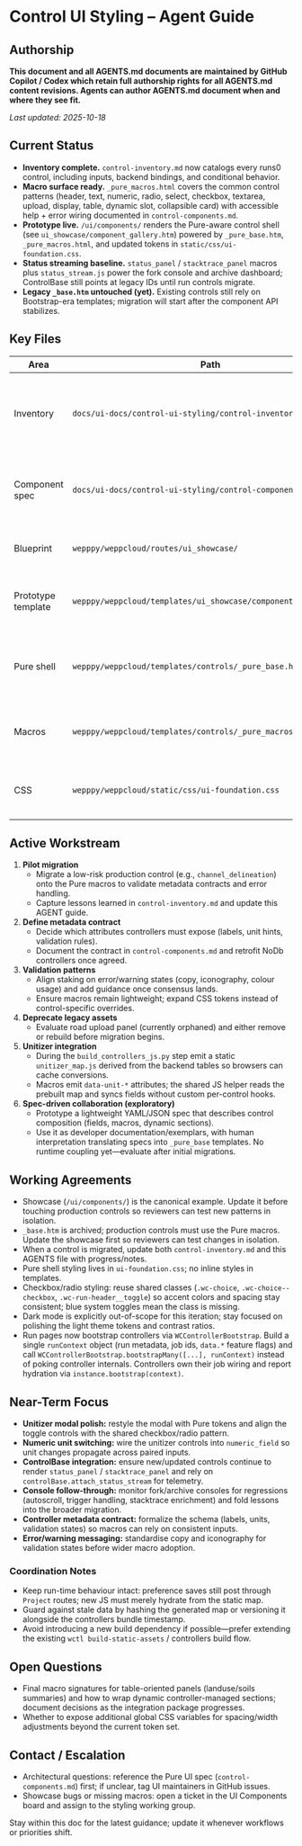 # Control UI Styling – Agent Guide

## Authorship
**This document and all AGENTS.md documents are maintained by GitHub Copilot / Codex which retain full authorship rights for all AGENTS.md content revisions. Agents can author AGENTS.md document when and where they see fit.**

_Last updated: 2025-10-18_

## Current Status
- **Inventory complete.** `control-inventory.md` now catalogs every runs0 control, including inputs, backend bindings, and conditional behavior.
- **Macro surface ready.** `_pure_macros.html` covers the common control patterns (header, text, numeric, radio, select, checkbox, textarea, upload, display, table, dynamic slot, collapsible card) with accessible help + error wiring documented in `control-components.md`.
- **Prototype live.** `/ui/components/` renders the Pure-aware control shell (see `ui_showcase/component_gallery.htm`) powered by `_pure_base.htm`, `_pure_macros.html`, and updated tokens in `static/css/ui-foundation.css`.
- **Status streaming baseline.** `status_panel` / `stacktrace_panel` macros plus `status_stream.js` power the fork console and archive dashboard; ControlBase still points at legacy IDs until run controls migrate.
- **Legacy `_base.htm` untouched (yet).** Existing controls still rely on Bootstrap-era templates; migration will start after the component API stabilizes.

## Key Files
| Area | Path | Notes |
| --- | --- | --- |
| Inventory | `docs/ui-docs/control-ui-styling/control-inventory.md` | Source of truth for control inputs, routes, and JS wiring. Update in sync with code changes. |
| Component spec | `docs/ui-docs/control-ui-styling/control-components.md` | Macro contracts, layout hierarchy, run-header guidance. |
| Blueprint | `wepppy/weppcloud/routes/ui_showcase/` | Flask blueprint for `/ui/components/` showcase. |
| Prototype template | `wepppy/weppcloud/templates/ui_showcase/component_gallery.htm` | Demonstrates shell + example fields. Expand with every new macro. |
| Pure shell | `wepppy/weppcloud/templates/controls/_pure_base.htm` | Collapsible control shell with summary row and stacked status panels. |
| Macros | `wepppy/weppcloud/templates/controls/_pure_macros.html` | Early helper macros (`control_shell`, `text_field`, etc.). |
| CSS | `wepppy/weppcloud/static/css/ui-foundation.css` | Holds design tokens and new `.wc-control` styles. Extend here, not inline. |

## Active Workstream
1. **Pilot migration**  
   - Migrate a low-risk production control (e.g., `channel_delineation`) onto the Pure macros to validate metadata contracts and error handling.  
   - Capture lessons learned in `control-inventory.md` and update this AGENT guide.
2. **Define metadata contract**  
   - Decide which attributes controllers must expose (labels, unit hints, validation rules).  
   - Document the contract in `control-components.md` and retrofit NoDb controllers once agreed.
3. **Validation patterns**  
   - Align staking on error/warning states (copy, iconography, colour usage) and add guidance once consensus lands.  
   - Ensure macros remain lightweight; expand CSS tokens instead of control-specific overrides.
4. **Deprecate legacy assets**  
   - Evaluate road upload panel (currently orphaned) and either remove or rebuild before migration begins.
5. **Unitizer integration**  
   - During the `build_controllers_js.py` step emit a static `unitizer_map.js` derived from the backend tables so browsers can cache conversions.  
   - Macros emit `data-unit-*` attributes; the shared JS helper reads the prebuilt map and syncs fields without custom per-control hooks.
6. **Spec-driven collaboration (exploratory)**  
   - Prototype a lightweight YAML/JSON spec that describes control composition (fields, macros, dynamic sections).  
   - Use it as developer documentation/exemplars, with human interpretation translating specs into `_pure_base` templates. No runtime coupling yet—evaluate after initial migrations.

## Working Agreements
- Showcase (`/ui/components/`) is the canonical example. Update it before touching production controls so reviewers can test new patterns in isolation.
- `_base.htm` is archived; production controls must use the Pure macros. Update the showcase first so reviewers can test changes in isolation.
- When a control is migrated, update both `control-inventory.md` and this AGENTS file with progress/notes.
- Pure shell styling lives in `ui-foundation.css`; no inline styles in templates.
- Checkbox/radio styling: reuse shared classes (`.wc-choice`, `.wc-choice--checkbox`, `.wc-run-header__toggle`) so accent colors and spacing stay consistent; blue system toggles mean the class is missing.
- Dark mode is explicitly out-of-scope for this iteration; stay focused on polishing the light theme tokens and contrast ratios.
- Run pages now bootstrap controllers via `WCControllerBootstrap`. Build a single `runContext` object (run metadata, job ids, `data.*` feature flags) and call `WCControllerBootstrap.bootstrapMany([...], runContext)` instead of poking controller internals. Controllers own their job wiring and report hydration via `instance.bootstrap(context)`.

## Near-Term Focus
- **Unitizer modal polish:** restyle the modal with Pure tokens and align the toggle controls with the shared checkbox/radio pattern.
- **Numeric unit switching:** wire the unitizer controls into `numeric_field` so unit changes propagate across paired inputs.
- **ControlBase integration:** ensure new/updated controls continue to render `status_panel` / `stacktrace_panel` and rely on `controlBase.attach_status_stream` for telemetry.
- **Console follow-through:** monitor fork/archive consoles for regressions (autoscroll, trigger handling, stacktrace enrichment) and fold lessons into the broader migration.
- **Controller metadata contract:** formalize the schema (labels, units, validation states) so macros can rely on consistent inputs.
- **Error/warning messaging:** standardise copy and iconography for validation states before wider macro adoption.


### Coordination Notes
- Keep run-time behaviour intact: preference saves still post through `Project` routes; new JS must merely hydrate from the static map.
- Guard against stale data by hashing the generated map or versioning it alongside the controllers bundle timestamp.
- Avoid introducing a new build dependency if possible—prefer extending the existing `wctl build-static-assets` / controllers build flow.

## Open Questions
- Final macro signatures for table-oriented panels (landuse/soils summaries) and how to wrap dynamic controller-managed sections; document decisions as the integration package progresses.
- Whether to expose additional global CSS variables for spacing/width adjustments beyond the current token set.

## Contact / Escalation
- Architectural questions: reference the Pure UI spec (`control-components.md`) first; if unclear, tag UI maintainers in GitHub issues.
- Showcase bugs or missing macros: open a ticket in the UI Components board and assign to the styling working group.

Stay within this doc for the latest guidance; update it whenever workflows or priorities shift.
